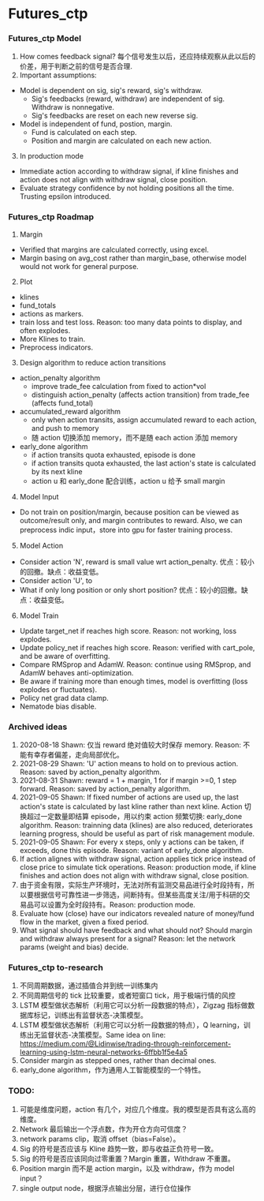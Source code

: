 # Futures_ctp

### Futures_ctp Model

1. How comes feedback signal? 每个信号发生以后，还应持续观察从此以后的价差，用于判断之前的信号是否合理.
2. Important assumptions:

- Model is dependent on sig, sig's reward, sig's withdraw.
  - Sig's feedbacks (reward, withdraw) are independent of sig. Withdraw is nonnegative.
  - Sig's feedbacks are reset on each new reverse sig.
- Model is independent of fund, postion, margin.
  - Fund is calculated on each step.
  - Position and margin are calculated on each new action.

3. In production mode

- Immediate action according to withdraw signal, if kline finishes and action does not align with withdraw signal, close position.
- Evaluate strategy confidence by not holding positions all the time. Trusting epsilon introduced.

### Futures_ctp Roadmap

1. Margin

- Verified that margins are calculated correctly, using excel.
- Margin basing on avg_cost rather than margin_base, otherwise model would not work for general purpose.

2. Plot

- klines
- fund_totals
- actions as markers.
- train loss and test loss. Reason: too many data points to display, and often explodes.
- More Klines to train.
- Preprocess indicators.

3. Design algorithm to reduce action transitions

- action_penalty algorithm
  - improve trade_fee calculation from fixed to action\*vol
  - distinguish action_penalty (affects action transition) from trade_fee (affects fund_total)
- accumulated_reward algorithm
  - only when action transits, assign accumulated reward to each action, and push to memory
  - 随 action 切换添加 memory，而不是随 each action 添加 memory
- early_done algorithm
  - if action transits quota exhausted, episode is done
  - if action transits quota exhausted, the last action's state is calculated by its next kline
  - action u 和 early_done 配合训练，action u 给予 small margin

4. Model Input

- Do not train on position/margin, because position can be viewed as outcome/result only, and margin contributes to reward. Also, we can preprocess indic input，store into gpu for faster training process.

5. Model Action

- Consider action 'N', reward is small value wrt action_penalty. 优点：较小的回撤。缺点：收益变低。
- Consider action 'U', to
- What if only long position or only short position? 优点：较小的回撤。缺点：收益变低。

6. Model Train

- Update target_net if reaches high score. Reason: not working, loss explodes.
- Update policy_net if reaches high score. Reason: verified with cart_pole, and be aware of overfitting.
- Compare RMSprop and AdamW. Reason: continue using RMSprop, and AdamW behaves anti-optimization.
- Be aware if training more than enough times, model is overfitting (loss explodes or fluctuates).
- Policy net grad data clamp.
- Nematode bias disable.

### Archived ideas

1. 2020-08-18 Shawn: 仅当 reward 绝对值较大时保存 memory. Reason: 不能有幸存者偏差，走向局部优化。
2. 2021-08-29 Shawn: 'U' action means to hold on to previous action. Reason: saved by action_penalty algorithm.
3. 2021-08-31 Shawn: reward = 1 + margin, 1 for if margin >=0, 1 step forward. Reason: saved by action_penalty algorithm.
4. 2021-09-05 Shawn: If fixed number of actions are used up, the last action's state is calculated by last kline rather than next kline. Action 切换超过一定数量即结算 episode，用以约束 action 频繁切换: early_done algorithm. Reason: trainning data (klines) are also reduced, deteriorates learning progress, should be useful as part of risk management module.
5. 2021-09-05 Shawn: For every x steps, only y actions can be taken, if exceeds, done this episode. Reason: variant of early_done algorithm.
6. If action alignes with withdraw signal, action applies tick price instead of close price to simulate tick operations. Reason: production mode, if kline finishes and action does not align with withdraw signal, close position.
7. 由于资金有限，实际生产环境时，无法对所有监测交易品进行全时段持有，所以要根据信号可靠性进一步筛选，间断持有。但某些高度关注/用于科研的交易品可以设置为全时段持有。Reason: production mode.
8. Evaluate how (close) have our indicators revealed nature of money/fund flow in the market, given a fixed period.
9. What signal should have feedback and what should not? Should margin and withdraw always present for a signal? Reason: let the network params (weight and bias) decide.

### Futures_ctp to-research

1. 不同周期数据，通过插值合并到统一训练集内
2. 不同周期信号的 tick 比较重要，或者短窗口 tick，用于极端行情的风控
3. LSTM 模型做状态解析（利用它可以分析一段数据的特点），Zigzag 指标做数据库标记，训练出有监督状态-决策模型。
4. LSTM 模型做状态解析（利用它可以分析一段数据的特点），Q learning，训练出无监督状态-决策模型。Same idea on line: https://medium.com/@Lidinwise/trading-through-reinforcement-learning-using-lstm-neural-networks-6ffbb1f5e4a5
5. Consider margin as stepped ones, rather than decimal ones.
6. early_done algorithm，作为通用人工智能模型的一个特性。

### TODO:

1. 可能是维度问题，action 有几个，对应几个维度。我的模型是否具有这么高的维度。
2. Network 最后输出一个浮点数，作为开仓方向可信度？
3. network params clip，取消 offset（bias=False）。
4. Sig 的符号是否应该与 Kline 趋势一致，即与收益正负符号一致。
5. Sig 的符号是否应该同向过零重置？Margin 重置，Withdraw 不重置。
6. Position margin 而不是 action margin，以及 withdraw，作为 model input？
7. single output node，根据浮点输出分层，进行仓位操作
